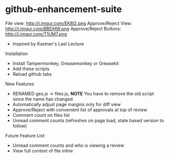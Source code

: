 github-enhancement-suite
========================

File view: http://i.imgur.com/EK8l2.png
Approve/Reject View: http://i.imgur.com/BBDHW.png
Approve/Reject Buttons: http://i.imgur.com/T1UM7.png

* Inspired by Kastner's Last Lecture

Installation
* Install Tampermonkey, Greasemonkey or Greasekit
* Add these scripts
* Reload github tabs

New Features
* RENAMED ges.js -> files.js, **NOTE** You have to remove the old script since the name has changed
* Automatically adjust page margins only for diff view
* Approve/Reject with convenient list of approvals at top of review
* Comment count on files list
* Unread comment counts (refreshes on page load, state based version to follow)

Future Feature List:
* Unread comment counts and who is viewing a review
* View full context of file inline
